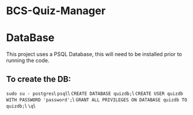 # BCS-Quiz-Manager

# DataBase
This project uses a PSQL Database, this will need to be installed prior to running the code.

## To create the DB:
`sudo su - postgres`\\
`psql`\\
`CREATE DATABASE quizdb;`\\
`CREATE USER quizdb WITH PASSWORD 'password';`\\
`GRANT ALL PRIVILEGES ON DATABASE quizdb TO quizdb;`\\
`\q`\\
